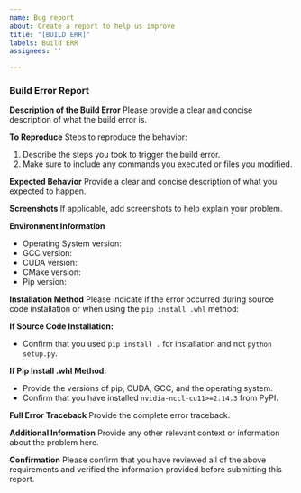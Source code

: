 ```yaml
---
name: Bug report
about: Create a report to help us improve
title: "[BUILD ERR]"
labels: Build ERR
assignees: ''

---
```


### Build Error Report

**Description of the Build Error**
Please provide a clear and concise description of what the build error is.

**To Reproduce**
Steps to reproduce the behavior:
1. Describe the steps you took to trigger the build error.
2. Make sure to include any commands you executed or files you modified.

**Expected Behavior**
Provide a clear and concise description of what you expected to happen.

**Screenshots**
If applicable, add screenshots to help explain your problem.

**Environment Information**
- Operating System version:
- GCC version:
- CUDA version:
- CMake version:
- Pip version:

**Installation Method**
Please indicate if the error occurred during source code installation or when using the `pip install .whl` method:

**If Source Code Installation:**
- Confirm that you used `pip install .` for installation and not `python setup.py`.

**If Pip Install .whl Method:**
- Provide the versions of pip, CUDA, GCC, and the operating system.
- Confirm that you have installed `nvidia-nccl-cu11>=2.14.3` from PyPI.

**Full Error Traceback**
Provide the complete error traceback.

**Additional Information**
Provide any other relevant context or information about the problem here.

**Confirmation**
Please confirm that you have reviewed all of the above requirements and verified the information provided before submitting this report.

